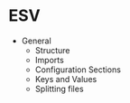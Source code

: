 # ESV

- General
    - Structure
    - Imports
    - Configuration Sections
    - Keys and Values
    - Splitting files